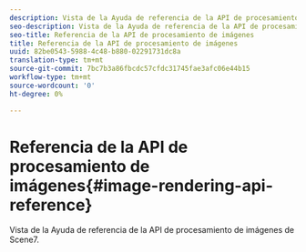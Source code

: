 ```yaml
---
description: Vista de la Ayuda de referencia de la API de procesamiento de imágenes de Scene7.
seo-description: Vista de la Ayuda de referencia de la API de procesamiento de imágenes de Scene7.
seo-title: Referencia de la API de procesamiento de imágenes
title: Referencia de la API de procesamiento de imágenes
uuid: 82be0543-5988-4c48-b880-02291731dc8a
translation-type: tm+mt
source-git-commit: 7bc7b3a86fbcdc57cfdc31745fae3afc06e44b15
workflow-type: tm+mt
source-wordcount: '0'
ht-degree: 0%

---
```



# Referencia de la API de procesamiento de imágenes{#image-rendering-api-reference}

Vista de la Ayuda de referencia de la API de procesamiento de imágenes de Scene7.

